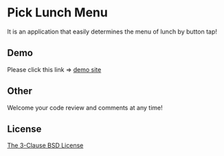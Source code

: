 # Pick Lunch Menu

It is an application that easily determines the menu of lunch by button tap!

## Demo

Please click this link => [demo site](https://k-kuwahara.github.io/pick-lunch-menu/)

## Other

Welcome your code review and comments at any time!

## License

[The 3-Clause BSD License](https://github.com/k-kuwahara/pick-lunch-menu/blob/master/LICENSE)